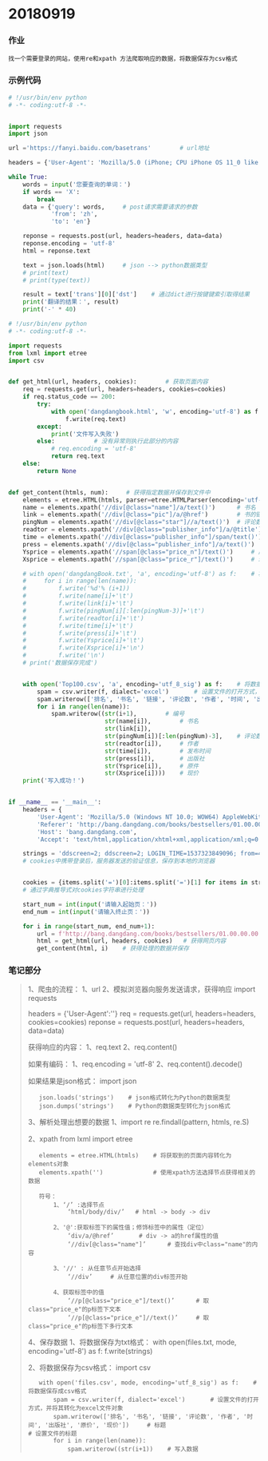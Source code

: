 # 20180919

### 作业

```
找一个需要登录的网站，使用re和xpath 方法爬取响应的数据，将数据保存为csv格式
```







###  示例代码

```python
# !/usr/bin/env python
# -*- coding:utf-8 -*-


import requests
import json

url ='https://fanyi.baidu.com/basetrans'        # url地址

headers = {'User-Agent': 'Mozilla/5.0 (iPhone; CPU iPhone OS 11_0 like Mac OS X) AppleWebKit/604.1.38 (KHTML, like Gecko) Version/11.0 Mobile/15A372 Safari/604.1'}

while True:
    words = input('您要查询的单词：')
    if words == 'X':
        break
    data = {'query': words,     # post请求需要请求的参数
            'from': 'zh',
            'to': 'en'}

    reponse = requests.post(url, headers=headers, data=data)
    reponse.encoding = 'utf-8'
    html = reponse.text

    text = json.loads(html)     # json --> python数据类型
    # print(text)
    # print(type(text))

    result = text['trans'][0]['dst']    # 通过dict进行按键键索引取得结果
    print('翻译的结果：', result)
    print('-' * 40)
```



```python
# !/usr/bin/env python
# -*- coding:utf-8 -*-

import requests
from lxml import etree
import csv


def get_html(url, headers, cookies):        # 获取页面内容
    req = requests.get(url, headers=headers, cookies=cookies)
    if req.status_code == 200:
        try:
            with open('dangdangbook.html', 'w', encoding='utf-8') as f:
                f.write(req.text)
        except:
            print('文件写入失败')
        else:           # 没有异常则执行此部分的内容
            # req.encoding = 'utf-8'
            return req.text
    else:
        return None


def get_content(htmls, num):     # 获得指定数据并保存到文件中
    elements = etree.HTML(htmls, parser=etree.HTMLParser(encoding='utf-8'))
    name = elements.xpath('//div[@class="name"]/a/text()')      # 书名
    link = elements.xpath('//div[@class="pic"]/a/@href')        # 书的链接
    pingNum = elements.xpath('//div[@class="star"]//a/text()')  # 评论数
    readtor = elements.xpath('//div[@class="publisher_info"]/a/@title') # 作者
    time = elements.xpath('//div[@class="publisher_info"]/span/text()') # 发布时间
    press = elements.xpath('//div[@class="publisher_info"]/a/text()')   # 出版社
    Ysprice = elements.xpath('//span[@class="price_n"]/text()')     # 原价
    Xsprice = elements.xpath('//span[@class="price_r"]/text()')     # 现价

    # with open('dangdangBook.txt', 'a', encoding='utf-8') as f:    # 将数据保存成txt格式
    #     for i in range(len(name)):
    #         f.write('%d'% (i+1))
    #         f.write(name[i]+'\t')
    #         f.write(link[i]+'\t')
    #         f.write(pingNum[i][:len(pingNum-3)]+'\t')
    #         f.write(readtor[i]+'\t')
    #         f.write(time[i]+'\t')
    #         f.write(press[i]+'\t')
    #         f.write(Ysprice[i]+'\t')
    #         f.write(Xsprice[i]+'\n')
    #         f.write('\n')
    # print('数据保存完成')


    with open('Top100.csv', 'a', encoding='utf_8_sig') as f:    # 将数据保存成csv格式
        spam = csv.writer(f, dialect='excel')       # 设置文件的打开方式，并将其转化为excel文件对象
        spam.writerow(['排名', '书名', '链接', '评论数', '作者', '时间', '出版社', '原价', '现价'])                                             # 设置文件的标题
        for i in range(len(name)):
            spam.writerow((str(i+1),        # 编号
                           str(name[i]),        # 书名
                           str(link[i]),
                           str(pingNum[i])[:len(pingNum)-3],    # 评论数
                           str(readtor[i]),     # 作者
                           str(time[i]),        # 发布时间
                           str(press[i]),       # 出版社
                           str(Ysprice[i]),     # 原件
                           str(Xsprice[i])))    # 现价
    print('写入成功！')


if __name__ == '__main__':
    headers = {
        'User-Agent': 'Mozilla/5.0 (Windows NT 10.0; WOW64) AppleWebKit/537.36 (KHTML, like Gecko) Chrome/68.0.3440.106 Safari/537.36',
        'Referer': 'http://bang.dangdang.com/books/bestsellers/01.00.00.00.00.00-24hours-0-0-1-3',
        'Host': 'bang.dangdang.com',
        'Accept': 'text/html,application/xhtml+xml,application/xml;q=0.9,image/webp,image/apng,*/*;q=0.8'}

    strings = 'ddscreen=2; ddscreen=2; LOGIN_TIME=1537323849096; from=460-5-biaoti; order_follow_source=P-460-5-bi%7C%231%7C%23www.baidu.com%252Fs%253Fie%253Dutf-8%2526f%253D3%2526rsv_bp%253D1%2526rsv_idx%253D1%2526tn%253Dbaidu%2526wd%253D%2525E5%2525BD%252593%2525E5%2525BD%252593%2525E4%2525B9%2525A6%2525E5%25259F%25258E%2526oq%253D%7C%230-%7C-; ddscreen=2; __permanent_id=20180919091435236853160406264230310; __ddc_15d_f=1537319675%7C!%7C_utm_brand_id%3D11106; dest_area=country_id%3D9000%26province_id%3D111%26city_id%3D1%26district_id%3D1110101%26town_id%3D-1; NTKF_T2D_CLIENTID=guestF03A3BD8-A215-E629-DC7E-EF64EA8C6439; nTalk_CACHE_DATA={uid:dd_1000_ISME9754_guestF03A3BD8-A215-E6,tid:1537319692939616}; pos_6_end=1537319822152; pos_6_start=1537319826735; __ddc_1d=1537320537%7C!%7C_utm_brand_id%3D11106; __ddc_24h=1537320537%7C!%7C_utm_brand_id%3D11106; __ddc_15d=1537320537%7C!%7C_utm_brand_id%3D11106; __visit_id=20180919092856978356575854125810848; __out_refer=1537320537%7C!%7Cwww.baidu.com; producthistoryid=23597292%2C24198400; __dd_token_id=2018091910213911351257089580d0e9; permanent_key=2018091910213913420780575416cd67; login_dang_code=2018091910231847500133689181a28f; login.dangdang.com=.AYH=2018091910214009408670084&.ASPXAUTH=zIMlFQzQcBYsgbGJCCanV0K6D+Xlo5sU8QLeDyEXuYtUTUbU05UVLA==; dangdang.com=email=NGEyODAyOWNiM2U3NTliOEBkZG1vYmlsZV91c2VyLmNvbQ==&nickname=&display_id=1892506611567&customerid=8CkeltPFco4qLN1kUEtkhw==&viptype=Yk5qWrmjUho=&show_name=4a28029cb3e759b8; ddoy=email=4a28029cb3e759b8%40ddmobile_user.com&nickname=&agree_date=1&validatedflag=2&uname=4a28029cb3e759b8%40ddmobile_user.com&utype=0&.ALFG=off&.ALTM=1537323844; sessionID=pc_e3a3e3c054eeb4fc24438e064a5585bedc08a644ed360c5d3c90ff81e766a04c; __rpm=%7C...1537324387947; __trace_id=20180919103308554238599224122258128'
    # cookies中携带登录后，服务器发送的验证信息，保存到本地的浏览器


    cookies = {items.split('=')[0]:items.split('=')[1] for items in strings.split('; ')}
    # 通过字典推导式对cookies字符串进行处理

    start_num = int(input('请输入起始页：'))
    end_num = int(input('请输入终止页：'))

    for i in range(start_num, end_num+1):
        url = f'http://bang.dangdang.com/books/bestsellers/01.00.00.00.00.00-24hours-0-0-1-{i}'     # 构造url地址
        html = get_html(url, headers, cookies)   # 获得网页内容
        get_content(html, i)    # 获得处理的数据并保存
```





### 笔记部分

>1、爬虫的流程：
>    1、url
>    2、模拟浏览器向服务发送请求，获得响应
>        import requests
>
>    headers = {'User-Agent':''}
>    req = requests.get(url, headers=headers, cookies=cookies)
>    reponse = requests.post(url, headers=headers, data=data)
>
>    获得响应的内容：
>        1、req.text
>        2、req.content()
>
>    如果有编码：
>        1、req.encoding = 'utf-8'
>        2、req.content().decode()
>
>    如果结果是json格式：
>        import json
>
>        json.loads('strings')    # json格式转化为Python的数据类型
>        json.dumps('strings')    # Python的数据类型转化为json格式
>
>3、解析处理出想要的数据
>    1、import re
>        re.findall(pattern, htmls, re.S)
>
>    2、xpath
>        from lxml import etree
>
>        elements = etree.HTML(htmls)    # 将获取到的页面内容转化为elements对象
>        elements.xpath('')              # 使用xpath方法选择节点获得相关的数据
>
>        符号：
>            1、‘/’ :选择节点
>                ‘html/body/div/’   # html -> body -> div
>
>            2、'@':获取标签下的属性值；修饰标签中的属性（定位）
>                ‘div/a/@href’       # div -> a的href属性的值
>                ‘//div[@class="name"]’      # 查找div中class="name"的内容
>
>            3、'//' : 从任意节点开始选择
>                ‘//div’     # 从任意位置的div标签开始
>
>            4、获取标签中的值
>                ‘//p[@class="price_e"]/text()’      # 取class="price_e"的p标签下文本
>                ‘//p[@class="price_e"]//text()’     # 取class="price_e"的p标签下多行文本
>
>4、保存数据
>    1、将数据保存为txt格式：
>        with open(files.txt, mode, encoding='utf-8') as f:
>            f.write(strings)
>
>    2、将数据保存为csv格式：
>        import csv
>
>        with open('files.csv', mode, encoding='utf_8_sig') as f:    # 将数据保存成csv格式
>            spam = csv.writer(f, dialect='excel')       # 设置文件的打开方式，并将其转化为excel文件对象
>            spam.writerow(['排名', '书名', '链接', '评论数', '作者', '时间', '出版社', '原价', '现价'])     # 标题                                        # 设置文件的标题
>            for i in range(len(name)):
>                spam.writerow((str(i+1))    # 写入数据
>
>



